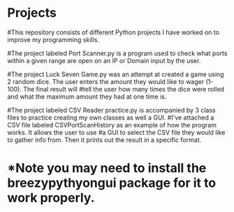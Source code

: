 # Projects


#This repository consists of different Python projects I have worked on to improve my programming skills. 

#The project labeled Port Scanner.py is a program used to check what ports within a given range are open on an IP or Domain input by the user. 

#The project Luck Seven Game.py was an attempt at created a game using 2 random dice. The user enters the amount they would like to wager (1-100). The final result will 
#tell the user how many times the dice were rolled and what the maximum amount they had at one time is. 

#The project labeled CSV Reader practice.py is accompanied by 3 class files to practice creating my own classes as well a GUI. 
#I've attached a CSV file labeled CSVPortScanHistory as an example of how the program works. It allows the user to use
#a GUI to select the CSV file they would like to gather info from. Then it prints out the result in a specific format. 
#     *Note you may need to install the breezypythyongui package for it to work properly.
